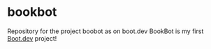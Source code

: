 # bookbot
Repository for the project boobot as on boot.dev
BookBot is my first [Boot.dev](https://www.boot.dev) project!
